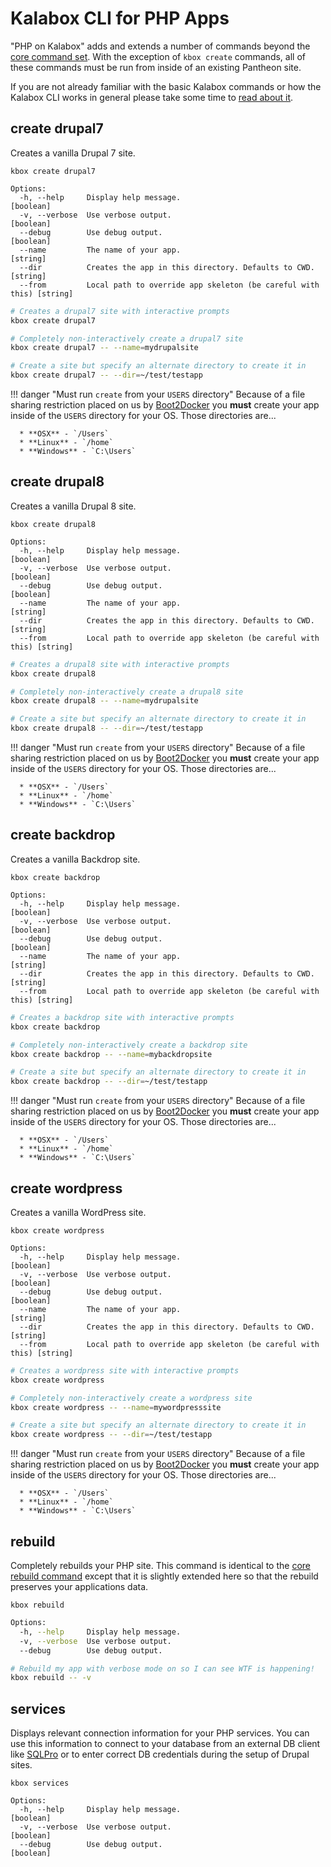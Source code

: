 Kalabox CLI for PHP Apps
========================

"PHP on Kalabox" adds and extends a number of commands beyond the [core command set](http://docs.kalabox.io/users/cli/). With the exception of `kbox create` commands, all of these commands must be run from inside of an existing Pantheon site.

If you are not already familiar with the basic Kalabox commands or how the Kalabox CLI works in general please take some time to [read about it](http://docs.kalabox.io/users/cli).

create drupal7
--------------

Creates a vanilla Drupal 7 site.

`kbox create drupal7`

```
Options:
  -h, --help     Display help message.                                      [boolean]
  -v, --verbose  Use verbose output.                                        [boolean]
  --debug        Use debug output.                                          [boolean]
  --name         The name of your app.                                      [string]
  --dir          Creates the app in this directory. Defaults to CWD.        [string]
  --from         Local path to override app skeleton (be careful with this) [string]

```

```bash
# Creates a drupal7 site with interactive prompts
kbox create drupal7

# Completely non-interactively create a drupal7 site
kbox create drupal7 -- --name=mydrupalsite

# Create a site but specify an alternate directory to create it in
kbox create drupal7 -- --dir=~/test/testapp
```

!!! danger "Must run `create` from your `USERS` directory"
    Because of a file sharing restriction placed on us by [Boot2Docker](http://github.com/boot2docker/boot2docker) you **must** create your app inside of the `USERS` directory for your OS. Those directories are...

      * **OSX** - `/Users`
      * **Linux** - `/home`
      * **Windows** - `C:\Users`

create drupal8
--------------

Creates a vanilla Drupal 8 site.

`kbox create drupal8`

```
Options:
  -h, --help     Display help message.                                      [boolean]
  -v, --verbose  Use verbose output.                                        [boolean]
  --debug        Use debug output.                                          [boolean]
  --name         The name of your app.                                      [string]
  --dir          Creates the app in this directory. Defaults to CWD.        [string]
  --from         Local path to override app skeleton (be careful with this) [string]

```

```bash
# Creates a drupal8 site with interactive prompts
kbox create drupal8

# Completely non-interactively create a drupal8 site
kbox create drupal8 -- --name=mydrupalsite

# Create a site but specify an alternate directory to create it in
kbox create drupal8 -- --dir=~/test/testapp
```

!!! danger "Must run `create` from your `USERS` directory"
    Because of a file sharing restriction placed on us by [Boot2Docker](http://github.com/boot2docker/boot2docker) you **must** create your app inside of the `USERS` directory for your OS. Those directories are...

      * **OSX** - `/Users`
      * **Linux** - `/home`
      * **Windows** - `C:\Users`

create backdrop
---------------

Creates a vanilla Backdrop site.

`kbox create backdrop`

```
Options:
  -h, --help     Display help message.                                      [boolean]
  -v, --verbose  Use verbose output.                                        [boolean]
  --debug        Use debug output.                                          [boolean]
  --name         The name of your app.                                      [string]
  --dir          Creates the app in this directory. Defaults to CWD.        [string]
  --from         Local path to override app skeleton (be careful with this) [string]

```

```bash
# Creates a backdrop site with interactive prompts
kbox create backdrop

# Completely non-interactively create a backdrop site
kbox create backdrop -- --name=mybackdropsite

# Create a site but specify an alternate directory to create it in
kbox create backdrop -- --dir=~/test/testapp
```

!!! danger "Must run `create` from your `USERS` directory"
    Because of a file sharing restriction placed on us by [Boot2Docker](http://github.com/boot2docker/boot2docker) you **must** create your app inside of the `USERS` directory for your OS. Those directories are...

      * **OSX** - `/Users`
      * **Linux** - `/home`
      * **Windows** - `C:\Users`

create wordpress
----------------

Creates a vanilla WordPress site.

`kbox create wordpress`

```
Options:
  -h, --help     Display help message.                                      [boolean]
  -v, --verbose  Use verbose output.                                        [boolean]
  --debug        Use debug output.                                          [boolean]
  --name         The name of your app.                                      [string]
  --dir          Creates the app in this directory. Defaults to CWD.        [string]
  --from         Local path to override app skeleton (be careful with this) [string]

```

```bash
# Creates a wordpress site with interactive prompts
kbox create wordpress

# Completely non-interactively create a wordpress site
kbox create wordpress -- --name=mywordpresssite

# Create a site but specify an alternate directory to create it in
kbox create wordpress -- --dir=~/test/testapp
```

!!! danger "Must run `create` from your `USERS` directory"
    Because of a file sharing restriction placed on us by [Boot2Docker](http://github.com/boot2docker/boot2docker) you **must** create your app inside of the `USERS` directory for your OS. Those directories are...

      * **OSX** - `/Users`
      * **Linux** - `/home`
      * **Windows** - `C:\Users`

rebuild
-------

Completely rebuilds your PHP site. This command is identical to the [core rebuild command](http://docs.kalabox.io/users/cli/#rebuild) except that it is slightly extended here so that the rebuild preserves your applications data.

`kbox rebuild`

```bash
Options:
  -h, --help     Display help message.                                 [boolean]
  -v, --verbose  Use verbose output.                                   [boolean]
  --debug        Use debug output.                                     [boolean]
```

```bash
# Rebuild my app with verbose mode on so I can see WTF is happening!
kbox rebuild -- -v
```

services
--------

Displays relevant connection information for your PHP services. You can use this information to connect to your database from an external DB client like [SQLPro](http://www.sequelpro.com/) or to enter correct DB credentials during the setup of Drupal sites.

`kbox services`

```
Options:
  -h, --help     Display help message.                                 [boolean]
  -v, --verbose  Use verbose output.                                   [boolean]
  --debug        Use debug output.                                     [boolean]
```
